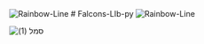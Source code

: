 <img scr="rainbow-line.gif" alt="Rainbow-Line" />
# Falcons-LIb-py
<img scr="rainbow-line.gif" alt="Rainbow-Line" />

![סמל (1)](https://user-images.githubusercontent.com/112169911/236606426-d40b114c-776a-4c41-90d5-0194b625bc74.png)

